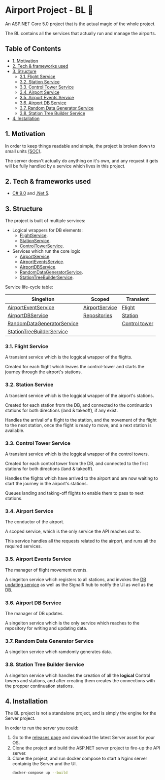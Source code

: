 # Airport Project - BL 🧠

An ASP.NET Core 5.0 project that is the actual magic of the whole project.

The BL contains all the services that actually run and manage the airports.

## Table of Contents

- [1. Motivation](#1-motivation)
- [2. Tech & frameworks used](#2-tech--frameworks-used)
- [3. Structure](#3-structure)
  - [3.1. Flight Service](#31-flight-service)
  - [3.2. Station Service](#32-station-service)
  - [3.3. Control Tower Service](#33-control-tower-service)
  - [3.4. Airport Service](#34-airport-service)
  - [3.5. Airport Events Service](#35-airport-events-service)
  - [3.6. Airport DB Service](#36-airport-db-service)
  - [3.7. Random Data Generator Service](#37-random-data-generator-service)
  - [3.8. Station Tree Builder Service](#38-station-tree-builder-service)
- [4. Installation](#4-installation)

## 1. Motivation

In order to keep things readable and simple, the project is broken down to small units [(SOC)](https://en.wikipedia.org/wiki/Separation_of_concerns).

The server doesn't actually do anything on it's own, and any request it gets will be fully handled by a service which lives in this project.

## 2. Tech & frameworks used

-   [C# 9.0](https://docs.microsoft.com/en-us/dotnet/csharp/whats-new/csharp-9) and [.Net 5](https://github.com/dotnet/core/tree/master/release-notes/5.0).

## 3. Structure

The project is built of multiple services:

-   Logical wrappers for DB elements:
    -   [FlightService](#31-flight-service).
    -   [StationService](#32-station-service).
    -   [ControlTowerService](#33-control-tower-service).
-   Services which run the core logic
    -   [AirportService](#34-airport-service).
    -   [AirportEventsService](#35-airport-events-service).
    -   [AirportDBService](#36-airport-db-service).
    -   [RandomDataGeneratorService](#37-random-data-generator-service).
    -   [StationTreeBuilderService](#38-station-tree-builder-service).

Service life-cycle table:

| Singelton                                                        | Scoped                                                                                       | Transient                                   |
| ---------------------------------------------------------------- | -------------------------------------------------------------------------------------------- | ------------------------------------------- |
| [AirportEventService](#35-airport-events-service)               | [AirportService](#34-airport-service)                                                       | [Flight](#31-flight-service)               |
| [AirportDBService](#36-airport-db-service)                      | [Repositories](https://github.com/ChemiAtlow/AirportProject/tree/master/Common/Repositories) | [Station](#32-station-service)             |
| [RandomDataGeneratorService](#37-random-data-generator-service) |                                                                                              | [Control tower](#33-control-tower-service) |
| [StationTreeBuilderService](#38-station-tree-builder-service)   |                                                                                              |                                             |


### 3.1. Flight Service

A transient service which is the loggical wrapper of the flights.

Created for each flight which leaves the control-tower and starts the journey through the airport's stations.

### 3.2. Station Service

A transient service which is the loggical wrapper of the airport's stations.

Created for each station from the DB, and connected to the continuation stations for both directions (land & takeoff), if any exist.

Handles the arrival of a flight to the station, and the movement of the flight to the next station, once the flight is ready to move, and a next station is available.

### 3.3. Control Tower Service

A transient service which is the loggical wrapper of the control towers.

Created for each control tower from the DB, and connected to the first stations for both directions (land & takeoff).

Handles the flights which have arrived to the airport and are now waiting to start the journey in the airport's stations.

Queues landing and taking-off flights to enable them to pass to next stations.

### 3.4. Airport Service

The conductor of the airport.

A scoped service, which is the only service the API reaches out to.

This service handles all the requests related to the airport, and runs all the required services.

### 3.5. Airport Events Service

The manager of flight movement events.

A singelton service which registers to all stations, and invokes the [DB updating service](#36-airport-db-service) as well as the SignalR hub to notify the UI as well as the DB.  

### 3.6. Airport DB Service

The manager of DB updates.

A singelton service which is the only service which reaches to the repository for writing and updating data.

### 3.7. Random Data Generator Service

A singelton service which ramdomly generates data.

### 3.8. Station Tree Builder Service

A singelton service which handles the creation of all the **logical** Control towers and stations, and after creating them creates the connections with the propper continuation stations.

## 4. Installation

The BL project is not a standalone project, and is simply the engine for the Server project.

In order to run the server you could:

1.  Go to the [releases page](https://github.com/ChemiAtlow/AirportProject/releases/latest) and download the latest Server asset for your OS.
2.  Clone the project and build the ASP.NET server project to fire-up the API server.
3.  Clone the project, and run docker compose to start a Nginx server containig the Server and the UI.
    ```bash
    docker-compose up --build
    ```
